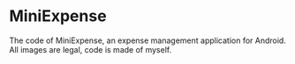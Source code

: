 MiniExpense
===========

The code of MiniExpense, an expense management application for Android. All images are legal, code is made of myself.
